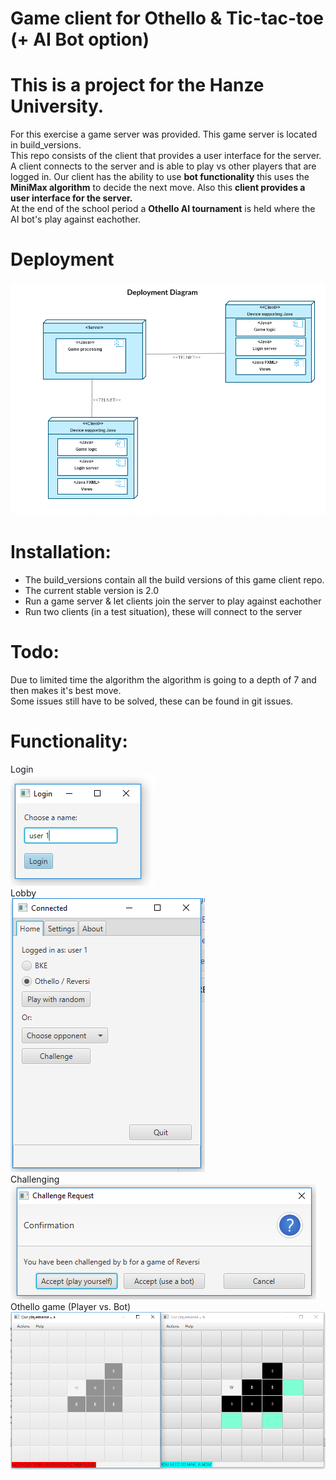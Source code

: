 # Game client for Othello & Tic-tac-toe  (+ AI Bot option)
# This is a project for the Hanze University.
For this exercise a game server was provided. This game server is located in build_versions.  
This repo consists of the client that provides a user interface for the server. 
A client connects to the server and is able to play vs other players that are logged in. Our client has the ability to use **bot functionality** this uses the **MiniMax algorithm** to decide the next move. Also this **client provides a user interface for the server.**   
At the end of the school period a **Othello AI tournament** is held where the AI bot's play against eachother.  

# Deployment
![Image](deployment_diagram.PNG)


# Installation: 
  - The build_versions contain all the build versions of this game client repo.
  - The current stable version is 2.0 
  - Run a game server & let clients join the server to play against eachother
  - Run two clients (in a test situation), these will connect to the server
  

# Todo:  
Due to limited time the algorithm the algorithm is going to a depth of 7 and then makes it's best move.  
Some issues still have to be solved, these can be found in git issues.  

# Functionality:
  Login  
  ![Image](login.PNG)  
  Lobby  
  ![Image](lobby.PNG)  
  Challenging  
  ![Image](challenge.PNG)  
  Othello game (Player vs. Bot)  
  ![Image](bot_vs_player.PNG)


